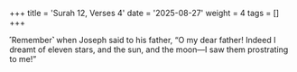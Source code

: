 +++
title = 'Surah 12, Verses 4'
date = '2025-08-27'
weight = 4
tags = []
+++

˹Remember˺ when Joseph said to his father, “O my dear father! Indeed I dreamt of eleven stars, and the sun, and the moon—I saw them prostrating to me!”